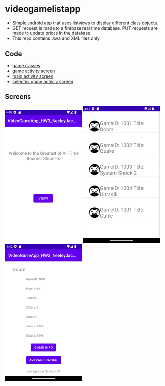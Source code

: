 # videogamelistapp
- Simple android app that uses listviews to display different class objects.
- GET request is made to a firebase real time database, PUT requests are made to update prices in the database.
- This repo contains Java and XML files only.

## Code
- [game classes](https://github.com/jacneeley/REST-videogamelistapp/blob/main/app/src/main/java/edu/txstate/jcn73/videogameapp_hw3_neeleyjacob/Games.java)
- [game activity screen](https://github.com/jacneeley/REST-videogamelistapp/blob/main/app/src/main/java/edu/txstate/jcn73/videogameapp_hw3_neeleyjacob/GamesActivity.java)
- [main activity screen](https://github.com/jacneeley/REST-videogamelistapp/blob/main/app/src/main/java/edu/txstate/jcn73/videogameapp_hw3_neeleyjacob/MainActivity.java)
- [selected game activity screen](https://github.com/jacneeley/REST-videogamelistapp/blob/main/app/src/main/java/edu/txstate/jcn73/videogameapp_hw3_neeleyjacob/SelectedGame.java)

## Screens
![Main Activity](main.png) ![Model-View-Contorller](MVC.png) ![Game Info Activity w/game info buttons and average score button](gameinfo.png)
